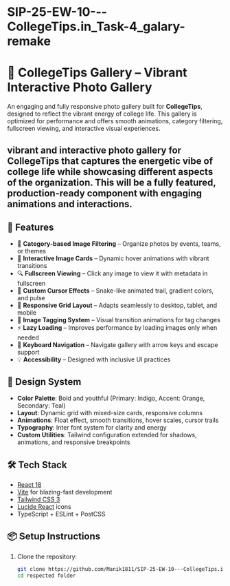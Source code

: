 # SIP-25-EW-10---CollegeTips.in_Task-4_galary-remake


# 🎉 CollegeTips Gallery – Vibrant Interactive Photo Gallery

An engaging and fully responsive photo gallery built for **CollegeTips**, designed to reflect the vibrant energy of college life. This gallery is optimized for performance and offers smooth animations, category filtering, fullscreen viewing, and interactive visual experiences.

## vibrant and interactive photo gallery for CollegeTips that captures the energetic vibe of college life while showcasing different aspects of the organization. This will be a fully featured, production-ready component with engaging animations and interactions.

## 🚀 Features

- 📸 **Category-based Image Filtering** – Organize photos by events, teams, or themes
- 🌈 **Interactive Image Cards** – Dynamic hover animations with vibrant transitions
- 🔍 **Fullscreen Viewing** – Click any image to view it with metadata in fullscreen
- 🧠 **Custom Cursor Effects** – Snake-like animated trail, gradient colors, and pulse
- 📱 **Responsive Grid Layout** – Adapts seamlessly to desktop, tablet, and mobile
- 🧩 **Image Tagging System** – Visual transition animations for tag changes
- ⚡ **Lazy Loading** – Improves performance by loading images only when needed
- 🎹 **Keyboard Navigation** – Navigate gallery with arrow keys and escape support
- 💡 **Accessibility** – Designed with inclusive UI practices

## 🌈 Design System

- **Color Palette**: Bold and youthful (Primary: Indigo, Accent: Orange, Secondary: Teal)
- **Layout**: Dynamic grid with mixed-size cards, responsive columns
- **Animations**: Float effect, smooth transitions, hover scales, cursor trails
- **Typography**: Inter font system for clarity and energy
- **Custom Utilities**: Tailwind configuration extended for shadows, animations, and responsive breakpoints

## 🛠️ Tech Stack

- [React 18](https://reactjs.org/)
- [Vite](https://vitejs.dev/) for blazing-fast development
- [Tailwind CSS 3](https://tailwindcss.com/)
- [Lucide React](https://lucide.dev/) icons
- TypeScript + ESLint + PostCSS

## 📦 Setup Instructions

1. Clone the repository:
   ```bash
   git clone https://github.com/Manik1811/SIP-25-EW-10---CollegeTips.in_Task-4_galary-remake.git
   cd respected folder


